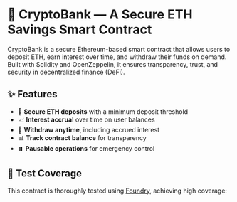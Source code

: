 # 🚀 CryptoBank — A Secure ETH Savings Smart Contract

CryptoBank is a secure Ethereum-based smart contract that allows users to deposit ETH, earn interest over time, and withdraw their funds on demand. Built with Solidity and OpenZeppelin, it ensures transparency, trust, and security in decentralized finance (DeFi).

## ✨ Features

- 🔐 **Secure ETH deposits** with a minimum deposit threshold
- 📈 **Interest accrual** over time on user balances
- 💸 **Withdraw anytime**, including accrued interest
- 📊 **Track contract balance** for transparency
- ⏸️ **Pausable operations** for emergency control

## 🧪 Test Coverage

This contract is thoroughly tested using [Foundry](https://book.getfoundry.sh/), achieving high coverage:

